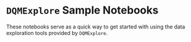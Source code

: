 # `DQMExplore` Sample Notebooks

These notebooks serve as a quick way to get started with using the data exploration tools provided by `DQMExplore`.
